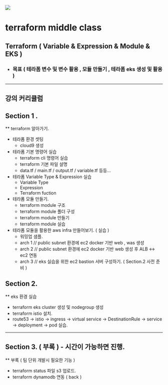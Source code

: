 <a href="https://github.com/azjaehyun"><img src="https://hits.seeyoufarm.com/api/count/incr/badge.svg?url=https%3A%2F%2Fgithub.com%2Fazjaehyun&count_bg=%23000000&title_bg=%23000000&icon=github.svg&icon_color=%23E7E7E7&title=GitHub&edge_flat=false)"/></a>

terraform middle class
============

## Terraform ( Variable & Expression & Module & EKS )
- ### 목표 ( 테라폼 변수 및 변수 활용 , 모듈 만들기 , 테라폼 eks 생성 및 활용 )
---

## 강의 커리큘럼
## Section 1 .
** terraform 알아가기. 

* 테라폼 환경 셋팅
  - cloud9 생성 
* 테라폼 기본 명령어 실습 
  - terraform cli 명령어 실습
  - terraform 기본 파일 설명 
  - data.tf / main.tf / output.tf / variable.tf 등등...
* 테라폼 Variable Type & Expression 실습
  - Variable Type
  - Expression
  - Terraform fuction
* 테라폼 모듈 만들기.
  - terraform module 구조 
  - terraform module 폴더 구성
  - terraform module 만들기
  - terraform module 실습
* 테라폼 모듈을 활용한 aws infra 만들어보기. ( 실습 )
  - 워밍업 샘플.
  - arch 1 // public subnet 환경에 ec2 docker 기반 web , was 생성 
  - arch 2 // public subnet 환경에 ec2 docker 기반 web 생성 후 ALB <-> ec2 연동
  - arch 3 // eks 실습을 위한 ec2 bastion 서버 구성하기. ( Section.2 사전 준비 )

## Section 2.
** eks 환경 실습
  - terraform eks cluster 생성 및 nodegroup 생성
  - terraform istio 설치. 
  - route53 -> istio -> ingress -> virtual service -> DestinationRule -> service -> deployment -> pod 실습.
---

## Section 3. ( 부록 ) - 시간이 가능하면 진행.
** 부록 ( 팀 단위 개발시 필요한 기능 )
  - terraform status 파일 s3 업로드.
  - terraform dynamodb 연동 ( back )


